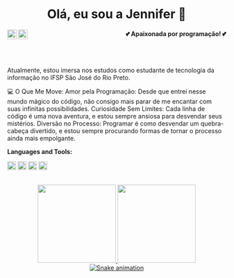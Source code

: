 <h1 align="center">Olá, eu sou a Jennifer 💜</h1>
<a href="https://github.com/devjenniferpereira/">
  <img align="left" alt="Github" width="22px" src="https://user-images.githubusercontent.com/50798883/196443439-71fee3b1-2665-451c-a8e0-9d322803b4f7.png" />
</a>
<a href="https://www.linkedin.com/in/devjenniferp/">
  <img align="left" alt="Linkedin" width="22px" src="https://cdn.jsdelivr.net/gh/devicons/devicon/icons/linkedin/linkedin-original.svg" />
</a>
<h4 align="right">💕 Apaixonada por programação! 💕</h4>


<br><br>

Atualmente, estou imersa nos estudos como estudante de tecnologia da informação no IFSP São José do Rio Preto.

💻 O Que Me Move:
Amor pela Programação: Desde que entrei nesse mundo mágico do código, não consigo mais parar de me encantar com suas infinitas possibilidades.
Curiosidade Sem Limites: Cada linha de código é uma nova aventura, e estou sempre ansiosa para desvendar seus mistérios.
Diversão no Processo: Programar é como desvendar um quebra-cabeça divertido, e estou sempre procurando formas de tornar o processo ainda mais empolgante.

**Languages and Tools:**

<code><img height="20" src="https://cdn.jsdelivr.net/gh/devicons/devicon/icons/vscode/vscode-original.svg"></code>
<code><img height="20" src="https://cdn.jsdelivr.net/gh/devicons/devicon/icons/javascript/javascript-original.svg"></code>
<code><img height="20" src="https://cdn.jsdelivr.net/gh/devicons/devicon/icons/css3/css3-original.svg"></code>
<code><img height="20" src="https://cdn.jsdelivr.net/gh/devicons/devicon/icons/html5/html5-original.svg"></code>

<br/>
<div>

<div align="center">
  <a href="https://github.com/DevJenniferPereira"><img height="180em" src="https://github-readme-stats.vercel.app/api?username=DevJenniferPereira&show_icons=true&theme=tokyonight&include_all_commits=true&count_private=true"/>
    <img height="180em" src="https://github-readme-stats.vercel.app/api/top-langs/?username=DevJenniferPereira&layout=compact&langs_count=7&theme=tokyonight"/>
</div>



<div align="center" dir="auto">
  <a target="_blank" rel="noopener noreferrer" href="https://github.com/rafaballerini/rafaballerini/blob/output/github-contribution-grid-snake.svg"><img src="https://github.com/marilliadantas/rafaballerini/blob/output/github-contribution-grid-snake.svg" alt="Snake animation" style="max-width: 100%;"></a>
</div>
